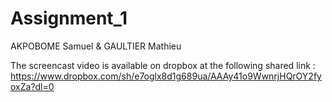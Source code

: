 # Assignment_1
AKPOBOME Samuel &amp; GAULTIER Mathieu


The screencast video is available on dropbox at the following shared link :
https://www.dropbox.com/sh/e7oglx8d1g689ua/AAAy41o9WwnrjHQrOY2fyoxZa?dl=0
